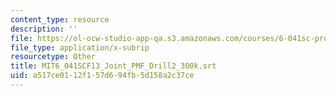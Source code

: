 ```yaml
---
content_type: resource
description: ''
file: https://ol-ocw-studio-app-qa.s3.amazonaws.com/courses/6-041sc-probabilistic-systems-analysis-and-applied-probability-fall-2013/a517ce0112f157d694fb5d158a2c37ce_MIT6_041SCF13_Joint_PMF_Drill2_300k.vtt
file_type: application/x-subrip
resourcetype: Other
title: MIT6_041SCF13_Joint_PMF_Drill2_300k.srt
uid: a517ce01-12f1-57d6-94fb-5d158a2c37ce
---
```

